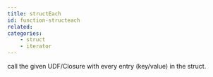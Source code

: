 ```yaml
---
title: structEach
id: function-structeach
related:
categories:
    - struct
    - iterator
---
```


call the given UDF/Closure with every entry (key/value) in the struct.